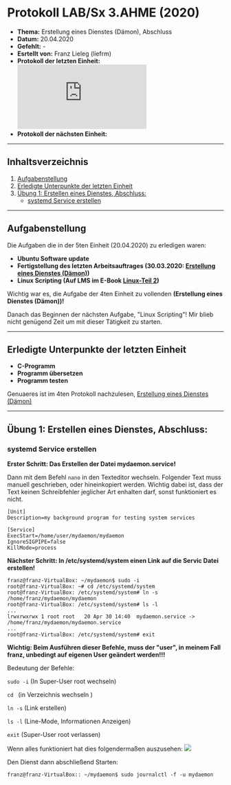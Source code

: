 # Protokoll LAB/Sx 3.AHME (2020)

* **Thema:** Erstellung eines Dienstes (Dämon), Abschluss 
* **Datum:** 20.04.2020
* **Gefehlt:** -
* **Esrtellt von:** Franz Lieleg (liefrm)
* **Protokoll der letzten Einheit:**![4tes Protokol](https://github.com/HTLMechatronics/m17-3ahme-la1-sx/blob/liefrm17/SxLab%20Protokolle/protokoll-4_liefrm17_2020-3-30.md)
* **Protokoll der nächsten Einheit:**

------------------------------------------------------------------------------------------------------------------------
## Inhaltsverzeichnis 

1) [Aufgabenstellung](#aufgabenstellung)
1) [Erledigte Unterpunkte der letzten Einheit](#erledigte-unterpunkte-der-letzten-einheit)
1) [Übung 1: Erstellen eines Dienstes, Abschluss:](#erstellen-eines-dienstes-abschluss)
    * [systemd Service erstellen](#systemd-service-erstellen)

---------------------------------------------------------------------------------------------------------------------------
## Aufgabenstellung

Die Aufgaben die in der 5ten Einheit (20.04.2020) zu erledigen waren:

   * **Ubuntu Software update**
   * **Fertigstellung des letzten Arbeitsauftrages (30.03.2020: [Erstellung eines Dienstes (Dämon)](https://github.com/HTLMechatronics/m17-3ahme-la1-sx/blob/liefrm17/SxLab%20Protokolle/protokoll-4_liefrm17_2020-3-30.md))**
   * **Linux Scripting (Auf LMS im E-Book [Linux-Teil 2](https://lms.at/dotlrn/classes/informatik/610437.3AHME_LA1SX.19_20/xolrn/9F2714A93B69A.symlink?resource_id=0-420357452&m=view#155470740))**

Wichtig war es, die Aufgabe der 4ten Einheit zu vollenden **(Erstellung eines Dienstes (Dämon))!**

Danach das Beginnen der nächsten Aufgabe, "Linux Scripting"! Mir blieb nicht genügend Zeit um mit dieser Tätigkeit zu starten.

------------------------------------------------------------------------------------------------------------------------------------
## Erledigte Unterpunkte der letzten Einheit

   * **C-Programm**
   * **Programm übersetzen**
   * **Programm testen**

Genuaeres ist im 4ten Protokoll nachzulesen, [Erstellung eines Dienstes (Dämon)](https://github.com/HTLMechatronics/m17-3ahme-la1-sx/blob/liefrm17/SxLab%20Protokolle/protokoll-4_liefrm17_2020-3-30.md)

-------------------------------------------------------------------------------------------------------------------------------------
## Übung 1: Erstellen eines Dienstes, Abschluss:

### systemd Service erstellen

**Erster Schritt: Das Erstellen der Datei mydaemon.service!** 

Dann mit dem Befehl ```nano``` in den Texteditor wechseln. Folgender Text muss manuell geschrieben, oder hineinkopiert werden. Wichtig dabei ist, dass der Text keinen Schreibfehler jeglicher Art enhalten darf, sonst funktioniert es nicht.

```
[Unit]
Description=my background program for testing system services

[Service]
ExecStart=/home/user/mydaemon/mydaemon
IgnoreSIGPIPE=false
KillMode=process
```

**Nächster Schritt: In /etc/systemd/system einen Link auf die Servic Datei erstellen!**

```
franz@franz-VirtualBox: ~/mydaemon$ sudo -i
root@franz-VirtualBox: ~# cd /etc/systemd/system
root@franz-VirtualBox: /etc/systemd/system# ln -s /home/franz/mydaemon/mydaemon
root@franz-VirtualBox: /etc/systemd/system# ls -l
...
lrwxrwxrwx 1 root root   20 Apr 30 14:40  mydaemon.service -> /home/franz/mydaemon/mydaemon.service
...
root@franz-VirtualBox: /etc/systemd/system# exit

```
**Wichtig: Beim Ausführen dieser Befehle, muss der "user", in meinem Fall franz, unbedingt auf eigenen User geändert werden!!!**

Bedeutung der Befehle:

 `sudo -i` (In Super-User root wechseln) 
 
 `cd ` (in Verzeichnis wechseln )
 
 `ln -s` (Link erstellen) 
 
 `ls -l` (Line-Mode, Informationen Anzeigen)
 
 `exit` (Super-User root verlassen)
 
 Wenn alles funktioniert hat  dies folgendermaßen auszusehen:
 ![](https://cdn.discordapp.com/attachments/691664570208616518/702169798712229968/unknown.png)
 
Den Dienst dann abschließend Starten:
```
franz@franz-VirtualBox:: ~/mydaemon$ sudo journalctl -f -u mydaemon
```
